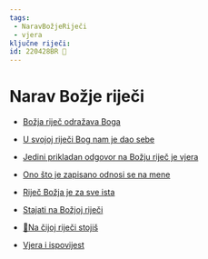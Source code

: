 ```yaml
---
tags: 
 - NaravBožjeRiječi
 - vjera
ključne riječi:
id: 220428BR 🌿
---
```

# Narav Božje riječi

<!--
- prvo što treba ovdje staviti jest ==Bog u svojoj riječi daruje sebe i odnos sa sobom==
 ❗ 
Za razliku od karizmatskog pokreta -
U tečaju evanđelja  nije toliko naglasak niti na darovima, niti na pomazanjima (vidi poruku koju sam stavio)
-->
- [Božja riječ odražava Boga](031%20Božja%20riječ%20odražava%20Boga.md)
- [U svojoj riječi Bog nam je dao sebe](031.1U%20svojoj%20riječi%20Bog%20nam%20je%20dao%20sebe.md)
- [Jedini prikladan odgovor na Božju riječ je vjera](Jedini%20prikladan%20odgovor%20na%20Božju%20riječ%20je%20vjera.md) 

- [Ono što je zapisano odnosi se na mene](034-Ono-što-je-zapisano-odnosi-se-na-mene.md) 
- [Riječ Božja je za sve ista](032-Riječ-Božja-je-za-sve-ista.md) 
- [Stajati na Božjoj riječi](033-Stajati-na-Božjoj%20-riječi.md) 
-  [📝Na čijoj riječi stojiš](../2.tekstovi/Na-čijoj-riječi-stojiš.md)
- [Vjera i ispovijest](../2.tekstovi/Vjera-i-ispovijest.md) 







